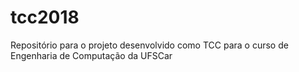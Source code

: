 # tcc2018
Repositório para o projeto desenvolvido como TCC para o curso de Engenharia de Computação da UFSCar
